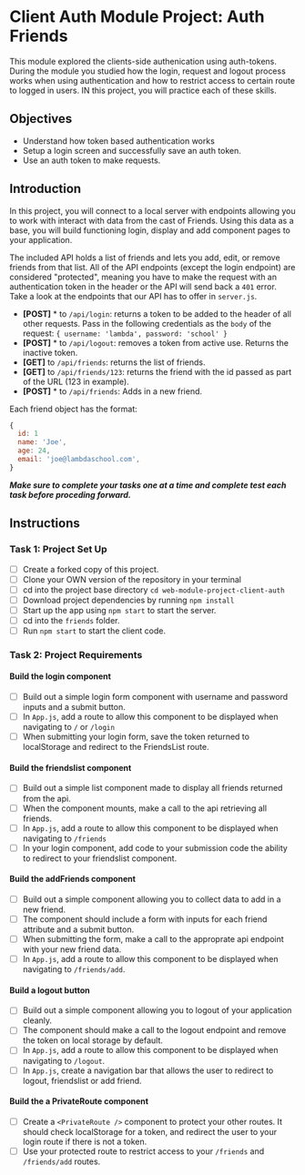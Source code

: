 # Client Auth Module Project: Auth Friends

This module explored the clients-side authenication using auth-tokens. During the module you studied how the login, request and logout process works when using authentication and how to restrict access to certain route to logged in users. IN this project, you will practice each of these skills.

## Objectives
- Understand how token based authentication works
- Setup a login screen and successfully save an auth token.
- Use an auth token to make requests.

## Introduction
In this project, you will connect to a local server with endpoints allowing you to work with interact with data from the cast of Friends. Using this data as a 
base, you will build functioning login, display and add component pages to your application.

The included API holds a list of friends and lets you add, edit, or remove friends from that list. All of the API endpoints (except the login endpoint) are considered "protected", meaning you have to make the request with an authentication token in the header or the API will send back a `401` error. Take a look at the endpoints that our API has to offer in `server.js`.

  * **[POST]** * to `/api/login`: returns a token to be added to the header of all other requests. Pass in the following credentials as the `body` of the request: `{ username: 'lambda', password: 'school' }`
  * **[POST]** * to `/api/logout`: removes a token from active use. Returns the inactive token. 
  * **[GET]** to `/api/friends`: returns the list of friends.
  * **[GET]** to `/api/friends/123`: returns the friend with the id passed as part of the URL (123 in example).
  * **[POST]** * to `/api/friends`: Adds in a new friend.

Each friend object has the format:
```js
{
  id: 1
  name: 'Joe',
  age: 24,
  email: 'joe@lambdaschool.com',
}
```


***Make sure to complete your tasks one at a time and complete test each task before proceding forward.***

## Instructions
### Task 1: Project Set Up
* [ ] Create a forked copy of this project.
* [ ] Clone your OWN version of the repository in your terminal
* [ ] cd into the project base directory `cd web-module-project-client-auth`
* [ ] Download project dependencies by running `npm install`
* [ ] Start up the app using `npm start` to start the server.
* [ ] cd into the `friends` folder.
* [ ] Run `npm start` to start the client code.

### Task 2: Project Requirements
#### Build the login component
* [ ] Build out a simple login form component with username and password inputs and a submit button.
* [ ] In `App.js`, add a route to allow this component to be displayed when navigating to `/` or `/login`
* [ ] When submitting your login form, save the token returned to localStorage and redirect to the FriendsList route.

#### Build the friendslist component
* [ ] Build out a simple list component made to display all friends returned from the api.
* [ ] When the component mounts, make a call to the api retrieving all friends.
* [ ] In `App.js`, add a route to allow this component to be displayed when navigating to `/friends`
* [ ] In your login component, add code to your submission code the ability to redirect to your friendslist component.

#### Build the addFriends component
* [ ] Build out a simple component allowing you to collect data to add in a new friend.
* [ ] The component should include a form with inputs for each friend attribute and a submit button.
* [ ] When submitting the form, make a call to the approprate api endpoint with your new friend data.
* [ ] In `App.js`, add a route to allow this component to be displayed when navigating to `/friends/add`.

#### Build a logout button
* [ ] Build out a simple component allowing you to logout of your application cleanly.
* [ ] The component should make a call to the logout endpoint and remove the token on local storage by default.
* [ ] In `App.js`, add a route to allow this component to be displayed when navigating to `/logout`.
* [ ] In `App.js`, create a navigation bar that allows the user to redirect to logout, friendslist or add friend.

#### Build the a PrivateRoute component
* [ ] Create a `<PrivateRoute />` component to protect your other routes. It should check localStorage for a token, and redirect the user to your login route if there is not a token.
* [ ] Use your protected route to restrict access to your `/friends` and `/friends/add` routes.
